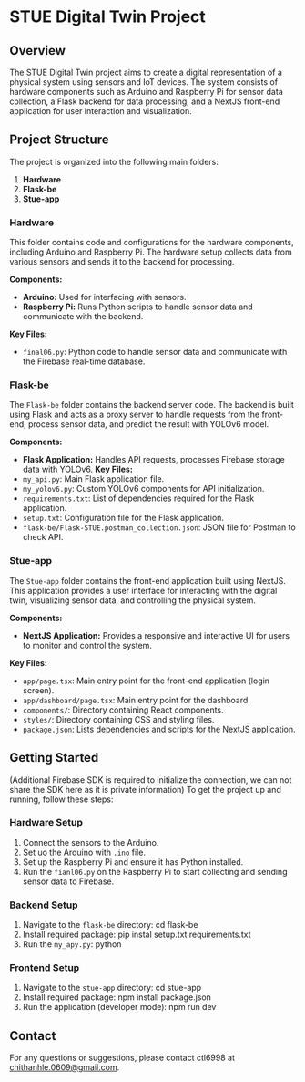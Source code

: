 # STUE Digital Twin Project

## Overview
The STUE Digital Twin project aims to create a digital representation of a physical system using sensors and IoT devices. The system consists of hardware components such as Arduino and Raspberry Pi for sensor data collection, a Flask backend for data processing, and a NextJS front-end application for user interaction and visualization.

## Project Structure
The project is organized into the following main folders:

1. **Hardware**
2. **Flask-be**
3. **Stue-app**

### Hardware
This folder contains code and configurations for the hardware components, including Arduino and Raspberry Pi. The hardware setup collects data from various sensors and sends it to the backend for processing.

**Components:**
- **Arduino:** Used for interfacing with sensors.
- **Raspberry Pi:** Runs Python scripts to handle sensor data and communicate with the backend.

**Key Files:**
- `final06.py`: Python code to handle sensor data and communicate with the Firebase real-time database.

### Flask-be
The `Flask-be` folder contains the backend server code. The backend is built using Flask and acts as a proxy server to handle requests from the front-end, process sensor data, and predict the result with YOLOv6 model.

**Components:**
- **Flask Application:** Handles API requests, processes Firebase storage data with YOLOv6.
**Key Files:**
- `my_api.py`: Main Flask application file.
- `my_yolov6.py`: Custom YOLOv6 components for API initialization.
- `requirements.txt`: List of dependencies required for the Flask application.
- `setup.txt`: Configuration file for the Flask application.
- `flask-be/Flask-STUE.postman_collection.json`: JSON file for Postman to check API.

### Stue-app
The `Stue-app` folder contains the front-end application built using NextJS. This application provides a user interface for interacting with the digital twin, visualizing sensor data, and controlling the physical system.

**Components:**
- **NextJS Application:** Provides a responsive and interactive UI for users to monitor and control the system.

**Key Files:**
- `app/page.tsx`: Main entry point for the front-end application (login screen).
- `app/dashboard/page.tsx`: Main entry point for the dashboard.
- `components/`: Directory containing React components.
- `styles/`: Directory containing CSS and styling files.
- `package.json`: Lists dependencies and scripts for the NextJS application.

## Getting Started
(Additional Firebase SDK is required to initialize the connection, we can not share the SDK here as it is private information)
To get the project up and running, follow these steps:

### Hardware Setup
1. Connect the sensors to the Arduino.
2. Set uo the Arduino with `.ino` file.
3. Set up the Raspberry Pi and ensure it has Python installed.
4. Run the `fianl06.py` on the Raspberry Pi to start collecting and sending sensor data to Firebase.

### Backend Setup
1. Navigate to the `flask-be` directory: cd flask-be
2. Install required package: pip instal setup.txt requirements.txt
3. Run the `my_apy.py`: python

### Frontend Setup
1. Navigate to the `stue-app` directory: cd stue-app
2. Install required package: npm install package.json
3. Run the application (developer mode): npm run dev

## Contact
For any questions or suggestions, please contact ctl6998 at chithanhle.0609@gmail.com.
